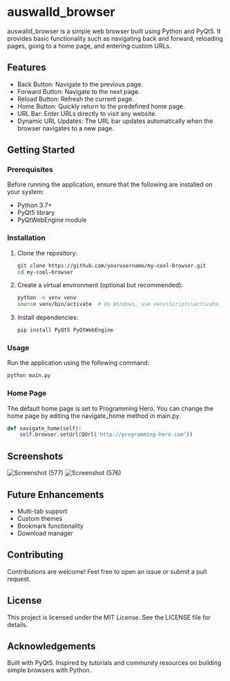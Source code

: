 # auswalld_browser
auswalld_browser is a simple web browser built using Python and PyQt5. It provides basic functionality such as navigating back and forward, reloading pages, going to a home page, and entering custom URLs.

## Features
- Back Button: Navigate to the previous page.
- Forward Button: Navigate to the next page.
- Reload Button: Refresh the current page.
- Home Button: Quickly return to the predefined home page.
- URL Bar: Enter URLs directly to visit any website.
- Dynamic URL Updates: The URL bar updates automatically when the browser navigates to a new page.

## Getting Started 
### Prerequisites
Before running the application, ensure that the following are installed on your system:
- Python 3.7+
- PyQt5 library
- PyQtWebEngine module

### Installation

1. Clone the repository:
    ```bash
    git clone https://github.com/yourusername/my-cool-browser.git
    cd my-cool-browser
    ```

2. Create a virtual environment (optional but recommended):
    ```bash
    python -m venv venv
    source venv/bin/activate  # On Windows, use venv\Scripts\activate
    ```

3. Install dependencies:
    ```bash
    pip install PyQt5 PyQtWebEngine
    ```

### Usage 
Run the application using the following command:
```bash
python main.py
```

### Home Page
The default home page is set to Programming Hero. You can change the home page by editing the navigate_home method in main.py.

```python
def navigate_home(self):
    self.browser.setUrl(QUrl('http://programming-hero.com'))
```

## Screenshots
![Screenshot (577)](https://github.com/user-attachments/assets/dad3bc95-5aaf-4ddd-9c17-97a319cb100c)
![Screenshot (576)](https://github.com/user-attachments/assets/2458a9ed-d67c-4196-b393-eead3aac589c)


## Future Enhancements 
- Multi-tab support
- Custom themes
- Bookmark functionality
- Download manager

## Contributing
Contributions are welcome! Feel free to open an issue or submit a pull request.

## License
This project is licensed under the MIT License. See the LICENSE file for details.

## Acknowledgements
Built with PyQt5.
Inspired by tutorials and community resources on building simple browsers with Python.
